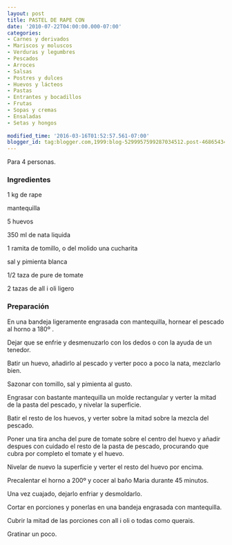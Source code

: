 ```yaml
---
layout: post
title: PASTEL DE RAPE CON
date: '2010-07-22T04:00:00.000-07:00'
categories:
- Carnes y derivados
- Mariscos y moluscos
- Verduras y legumbres
- Pescados
- Arroces
- Salsas
- Postres y dulces
- Huevos y lácteos
- Pastas
- Entrantes y bocadillos
- Frutas
- Sopas y cremas
- Ensaladas
- Setas y hongos
 
modified_time: '2016-03-16T01:52:57.561-07:00'
blogger_id: tag:blogger.com,1999:blog-5299957599287034512.post-468654343767098349
---
```


Para 4 personas.

<h3>Ingredientes</h3>

1 kg de rape

mantequilla

5 huevos

350 ml de nata liquida

1 ramita de tomillo, o del molido una cucharita

sal y pimienta blanca

1/2 taza de pure de tomate

2 tazas de all i oli ligero

<h3>Preparación</h3>

En una bandeja ligeramente engrasada con mantequilla, hornear el pescado al horno a 180&ordm; .

Dejar que se enfrie y desmenuzarlo con los dedos o con la ayuda de un tenedor.

Batir un huevo, añadirlo al pescado y verter poco a poco la nata, mezclarlo bien.

Sazonar con tomillo, sal y pimienta al gusto.

Engrasar con bastante mantequilla un molde rectangular y verter la mitad de la pasta del pescado, y nivelar la superficie.

Batir el resto de los huevos, y verter sobre la mitad sobre la mezcla del pescado.

Poner una tira ancha del pure de tomate sobre el centro del huevo y añadir despues con cuidado el resto de la pasta de pescado, procurando que cubra por completo el tomate y el huevo.

Nivelar de nuevo la superficie y verter el resto del huevo por encima.

Precalentar el horno a 200&ordm; y cocer al baño Maria durante 45 minutos.

Una vez cuajado, dejarlo enfriar y desmoldarlo.

Cortar en porciones y ponerlas en una bandeja engrasada con mantequilla.

Cubrir la mitad de las porciones con all i oli o todas como querais.

Gratinar un poco.

